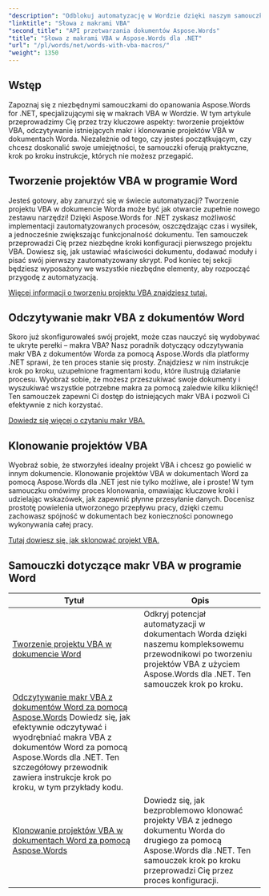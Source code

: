 ```yaml
---
"description": "Odblokuj automatyzację w Wordzie dzięki naszym samouczkom Aspose.Words dla .NET. Efektywnie twórz, odczytuj i klonuj makra VBA w dokumentach Worda."
"linktitle": "Słowa z makrami VBA"
"second_title": "API przetwarzania dokumentów Aspose.Words"
"title": "Słowa z makrami VBA w Aspose.Words dla .NET"
"url": "/pl/words/net/words-with-vba-macros/"
"weight": 1350
---
```


## Wstęp

Zapoznaj się z niezbędnymi samouczkami do opanowania Aspose.Words for .NET, specjalizującymi się w makrach VBA w Wordzie. W tym artykule przeprowadzimy Cię przez trzy kluczowe aspekty: tworzenie projektów VBA, odczytywanie istniejących makr i klonowanie projektów VBA w dokumentach Worda. Niezależnie od tego, czy jesteś początkującym, czy chcesz doskonalić swoje umiejętności, te samouczki oferują praktyczne, krok po kroku instrukcje, których nie możesz przegapić. 

## Tworzenie projektów VBA w programie Word

Jesteś gotowy, aby zanurzyć się w świecie automatyzacji? Tworzenie projektu VBA w dokumencie Worda może być jak otwarcie zupełnie nowego zestawu narzędzi! Dzięki Aspose.Words for .NET zyskasz możliwość implementacji zautomatyzowanych procesów, oszczędzając czas i wysiłek, a jednocześnie zwiększając funkcjonalność dokumentu. Ten samouczek przeprowadzi Cię przez niezbędne kroki konfiguracji pierwszego projektu VBA. Dowiesz się, jak ustawiać właściwości dokumentu, dodawać moduły i pisać swój pierwszy zautomatyzowany skrypt. Pod koniec tej sekcji będziesz wyposażony we wszystkie niezbędne elementy, aby rozpocząć przygodę z automatyzacją. 

[Więcej informacji o tworzeniu projektu VBA znajdziesz tutaj.](./creating-vba-project/)

## Odczytywanie makr VBA z dokumentów Word

Skoro już skonfigurowałeś swój projekt, może czas nauczyć się wydobywać te ukryte perełki – makra VBA? Nasz poradnik dotyczący odczytywania makr VBA z dokumentów Worda za pomocą Aspose.Words dla platformy .NET sprawi, że ten proces stanie się prosty. Znajdziesz w nim instrukcje krok po kroku, uzupełnione fragmentami kodu, które ilustrują działanie procesu. Wyobraź sobie, że możesz przeszukiwać swoje dokumenty i wyszukiwać wszystkie potrzebne makra za pomocą zaledwie kilku kliknięć! Ten samouczek zapewni Ci dostęp do istniejących makr VBA i pozwoli Ci efektywnie z nich korzystać. 

[Dowiedz się więcej o czytaniu makr VBA.](./reading-vba-macros-word-document/)

## Klonowanie projektów VBA

Wyobraź sobie, że stworzyłeś idealny projekt VBA i chcesz go powielić w innym dokumencie. Klonowanie projektów VBA w dokumentach Word za pomocą Aspose.Words dla .NET jest nie tylko możliwe, ale i proste! W tym samouczku omówimy proces klonowania, omawiając kluczowe kroki i udzielając wskazówek, jak zapewnić płynne przesyłanie danych. Docenisz prostotę powielenia utworzonego przepływu pracy, dzięki czemu zachowasz spójność w dokumentach bez konieczności ponownego wykonywania całej pracy. 

[Tutaj dowiesz się, jak sklonować projekt VBA.](./clone-vba-project-word-document/)

 ## Samouczki dotyczące makr VBA w programie Word
| Tytuł | Opis |
| --- | --- |
| [Tworzenie projektu VBA w dokumencie Word](./creating-vba-project/) | Odkryj potencjał automatyzacji w dokumentach Worda dzięki naszemu kompleksowemu przewodnikowi po tworzeniu projektów VBA z użyciem Aspose.Words dla .NET. Ten samouczek krok po kroku. |
| [Odczytywanie makr VBA z dokumentów Word za pomocą Aspose.Words](./reading-vba-macros-word-document/) Dowiedz się, jak efektywnie odczytywać i wyodrębniać makra VBA z dokumentów Word za pomocą Aspose.Words dla .NET. Ten szczegółowy przewodnik zawiera instrukcje krok po kroku, w tym przykłady kodu. |
| [Klonowanie projektów VBA w dokumentach Word za pomocą Aspose.Words](./clone-vba-project-word-document/) | Dowiedz się, jak bezproblemowo klonować projekty VBA z jednego dokumentu Worda do drugiego za pomocą Aspose.Words dla .NET. Ten samouczek krok po kroku przeprowadzi Cię przez proces konfiguracji. |